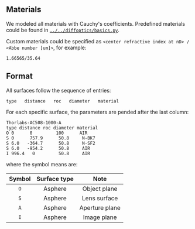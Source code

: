 ## Materials

We modeled all materials with Cauchy's coefficients. Predefined materials could be found in [`../../diffoptics/basics.py`](https://github.com/vccimaging/DiffOptics/blob/7c30e22967280c97fb2953db0bcf894611df37b7/diffoptics/basics.py#L188-L234).

Custom materials could be specified as `<center refractive index at nD> / <Abbe number [um]>`, for example:

```
1.66565/35.64
```

## Format

All surfaces follow the sequence of entries:

```
type   distance   roc   diameter   material
```

For each specific surface, the parameters are pended after the last column:

```
Thorlabs-AC508-1000-A
type distance roc diameter material
O 0      0         100      AIR
S 0      757.9      50.8     N-BK7
S 6.0   -364.7      50.8     N-SF2
S 6.0   -954.2      50.8     AIR
I 996.4   0         50.8     AIR
```
where the symbol means are:

| Symbol | Surface type |      Note      |
| :----: | :----------: | :------------: |
|  `O`   |   Asphere    |  Object plane  |
|  `S`   |   Asphere    |  Lens surface  |
|  `A`   |   Asphere    | Aperture plane |
|  `I`   |   Asphere    |  Image plane   |

